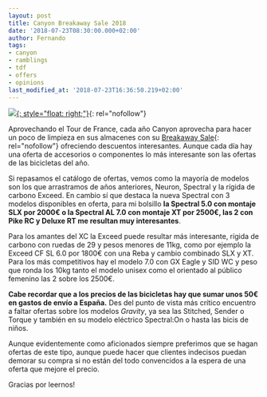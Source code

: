 ```yaml
---
layout: post
title: Canyon Breakaway Sale 2018
date: '2018-07-23T08:30:00.000+02:00'
author: Fernando
tags:
- canyon
- ramblings
- tdf
- offers
- opinions
last_modified_at: '2018-07-23T16:36:50.219+02:00'
---
```

[![](https://3.bp.blogspot.com/-B54IYZd6tvE/W1XiZm9gBYI/AAAAAAAABDo/ILoNtPWpBm0ng0oeZ0aRkOjtFttbM3bIQCLcBGAs/s200/spectral%2Bal%2B7%2B2018.jpg){: style="float: right;"}](https://www.canyon.com/en-es/specials/breakaway-sale/mtb-gravity/){: rel="nofollow"}

Aprovechando el Tour de France, cada año Canyon aprovecha para hacer un poco de limpieza en sus almacenes con su [Breakaway Sale](https://www.canyon.com/en-es/specials/breakaway-sale/mtb-gravity/){: rel="nofollow"} ofreciendo descuentos interesantes. Aunque cada día hay una oferta de accesorios o componentes lo más interesante son las ofertas de las bicicletas del año.  
  
Si repasamos el catálogo de ofertas, vemos como la mayoría de modelos son los que arrastramos de años anteriores, Neuron, Spectral y la rígida de carbono Exceed. En cambio sí que destaca la nueva Spectral con 3 modelos disponibles en oferta, para mi bolsillo **la Spectral 5.0 con montaje SLX por 2000€ o la Spectral AL 7.0 con montaje XT por 2500€, las 2 con Pike RC y Deluxe RT  me resultan muy interesantes**.  
  
Para los amantes del XC la Exceed puede resultar más interesante, rígida de carbono con ruedas de 29 y pesos menores de 11kg, como por ejemplo la Exceed CF SL 6.0 por 1800€ con una Reba y cambio combinado SLX y XT. Para los más competitivos hay el modelo 7.0 con GX Eagle y SID WC y peso que ronda los 10kg tanto el modelo unisex como el orientado al público femenino las 2 sobre los 2500€.  
  
**Cabe recordar que a los precios de las bicicletas hay que sumar unos 50€ en gastos de envío a España.** Des del punto de vista más crítico encuentro a faltar ofertas sobre los modelos _Gravity_, ya sea las Stitched, Sender o Torque y también en su modelo eléctrico Spectral:On o hasta las bicis de niños.  
  
Aunque evidentemente como aficionados siempre preferimos que se hagan ofertas de este tipo, aunque puede hacer que clientes indecisos puedan demorar su compra si no están del todo convencidos a la espera de una oferta que mejore el precio.  
  
Gracias por leernos!
